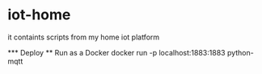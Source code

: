 # iot-home
it containts scripts from my home iot platform

*** Deploy 
** Run as a Docker
docker run -p localhost:1883:1883 python-mqtt
